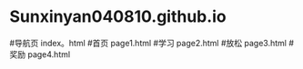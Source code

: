# Sunxinyan040810.github.io
#导航页 index。html
#首页 page1.html
#学习 page2.html
#放松 page3.html
#奖励 page4.html
